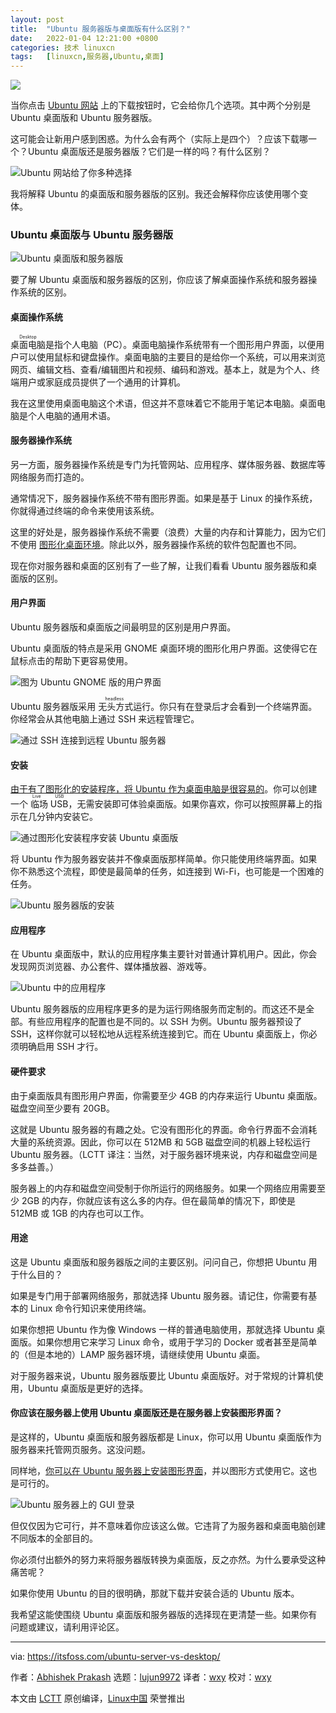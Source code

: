 ```yaml
---
layout: post
title:	"Ubuntu 服务器版与桌面版有什么区别？"
date:	2022-01-04 12:21:00 +0800 
categories:	技术 linuxcn 
tags:	[linuxcn,服务器,Ubuntu,桌面]
---
```



![](/Asserts/Images/album/202201/04/122152zdqkkqqqw6cgcdcq.jpg)


当你点击 [Ubuntu 网站](https://ubuntu.com/) 上的下载按钮时，它会给你几个选项。其中两个分别是 Ubuntu 桌面版和 Ubuntu 服务器版。


这可能会让新用户感到困惑。为什么会有两个（实际上是四个）？应该下载哪一个？Ubuntu 桌面版还是服务器版？它们是一样的吗？有什么区别？


![Ubuntu 网站给了你多种选择](/Asserts/Images/album/202201/04/122247ahsi0hjjfi8s6vi8.jpg)


我将解释 Ubuntu 的桌面版和服务器版的区别。我还会解释你应该使用哪个变体。


### Ubuntu 桌面版与 Ubuntu 服务器版


![Ubuntu 桌面版和服务器版](/Asserts/Images/album/202201/04/122201q8glzjld2wpw9dgg.png)


要了解 Ubuntu 桌面版和服务器版的区别，你应该了解桌面操作系统和服务器操作系统的区别。


#### 桌面操作系统


<ruby> 桌面电脑 <rt>  Desktop </rt></ruby>是指个人电脑（PC）。桌面电脑操作系统带有一个图形用户界面，以便用户可以使用鼠标和键盘操作。桌面电脑的主要目的是给你一个系统，可以用来浏览网页、编辑文档、查看/编辑图片和视频、编码和游戏。基本上，就是为个人、终端用户或家庭成员提供了一个通用的计算机。


我在这里使用桌面电脑这个术语，但这并不意味着它不能用于笔记本电脑。桌面电脑是个人电脑的通用术语。


#### 服务器操作系统


另一方面，服务器操作系统是专门为托管网站、应用程序、媒体服务器、数据库等网络服务而打造的。


通常情况下，服务器操作系统不带有图形界面。如果是基于 Linux 的操作系统，你就得通过终端的命令来使用该系统。


这里的好处是，服务器操作系统不需要（浪费）大量的内存和计算能力，因为它们不使用 [图形化桌面环境](https://itsfoss.com/what-is-desktop-environment/)。除此以外，服务器操作系统的软件包配置也不同。


现在你对服务器和桌面的区别有了一些了解，让我们看看 Ubuntu 服务器版和桌面版的区别。


#### 用户界面


Ubuntu 服务器版和桌面版之间最明显的区别是用户界面。


Ubuntu 桌面版的特点是采用 GNOME 桌面环境的图形化用户界面。这使得它在鼠标点击的帮助下更容易使用。


![图为 Ubuntu GNOME 版的用户界面](/Asserts/Images/album/202201/04/122204pw9t4qhwn2wz4vxv.png)


Ubuntu 服务器版采用<ruby> 无头方式 <rt>  headless </rt></ruby>运行。你只有在登录后才会看到一个终端界面。你经常会从其他电脑上通过 SSH 来远程管理它。


![通过 SSH 连接到远程 Ubuntu 服务器](/Asserts/Images/album/202201/04/122205ororspia6rs5saae.png)


#### 安装


[由于有了图形化的安装程序，将 Ubuntu 作为桌面电脑是很容易的](https://itsfoss.com/install-ubuntu/)。你可以创建一个<ruby> 临场 USB <rt>  Live USB </rt></ruby>，无需安装即可体验桌面版。如果你喜欢，你可以按照屏幕上的指示在几分钟内安装它。


![通过图形化安装程序安装 Ubuntu 桌面版](/Asserts/Images/album/202201/04/122207u83saza5355gcgr5.png)


将 Ubuntu 作为服务器安装并不像桌面版那样简单。你只能使用终端界面。如果你不熟悉这个流程，即使是最简单的任务，如连接到 Wi-Fi，也可能是一个困难的任务。


![Ubuntu 服务器版的安装](/Asserts/Images/album/202201/04/122209fk6f22mn66whnrar.png)


#### 应用程序


在 Ubuntu 桌面版中，默认的应用程序集主要针对普通计算机用户。因此，你会发现网页浏览器、办公套件、媒体播放器、游戏等。


![Ubuntu 中的应用程序](/Asserts/Images/album/202201/04/122209voe4c4fg4yokw9et.jpg)


Ubuntu 服务器版的应用程序更多的是为运行网络服务而定制的。而这还不是全部。有些应用程序的配置也是不同的。以 SSH 为例。Ubuntu 服务器预设了 SSH，这样你就可以轻松地从远程系统连接到它。而在 Ubuntu 桌面版上，你必须明确启用 SSH 才行。


#### 硬件要求


由于桌面版具有图形用户界面，你需要至少 4GB 的内存来运行 Ubuntu 桌面版。磁盘空间至少要有 20GB。


这就是 Ubuntu 服务器的有趣之处。它没有图形化的界面。命令行界面不会消耗大量的系统资源。因此，你可以在 512MB 和 5GB 磁盘空间的机器上轻松运行 Ubuntu 服务器。（LCTT 译注：当然，对于服务器环境来说，内存和磁盘空间是多多益善。）


服务器上的内存和磁盘空间受制于你所运行的网络服务。如果一个网络应用需要至少 2GB 的内存，你就应该有这么多的内存。但在最简单的情况下，即使是 512MB 或 1GB 的内存也可以工作。


#### 用途


这是 Ubuntu 桌面版和服务器版之间的主要区别。问问自己，你想把 Ubuntu 用于什么目的？


如果是专门用于部署网络服务，那就选择 Ubuntu 服务器。请记住，你需要有基本的 Linux 命令行知识来使用终端。


如果你想把 Ubuntu 作为像 Windows 一样的普通电脑使用，那就选择 Ubuntu 桌面版。如果你想用它来学习 Linux 命令，或用于学习的 Docker 或者甚至是简单的（但是本地的）LAMP 服务器环境，请继续使用 Ubuntu 桌面。


对于服务器来说，Ubuntu 服务器版要比 Ubuntu 桌面版好。对于常规的计算机使用，Ubuntu 桌面版是更好的选择。


#### 你应该在服务器上使用 Ubuntu 桌面版还是在服务器上安装图形界面？


是这样的，Ubuntu 桌面版和服务器版都是 Linux，你可以用 Ubuntu 桌面版作为服务器来托管网页服务。这没问题。


同样地，[你可以在 Ubuntu 服务器上安装图形界面](https://itsfoss.com/install-gui-ubuntu-server/)，并以图形方式使用它。这也是可行的。


![Ubuntu 服务器上的 GUI 登录](/Asserts/Images/album/202201/04/122210l7pvpjwqpqw9vqmb.png)


但仅仅因为它可行，并不意味着你应该这么做。它违背了为服务器和桌面电脑创建不同版本的全部目的。


你必须付出额外的努力来将服务器版转换为桌面版，反之亦然。为什么要承受这种痛苦呢？


如果你使用 Ubuntu 的目的很明确，那就下载并安装合适的 Ubuntu 版本。


我希望这能使围绕 Ubuntu 桌面版和服务器版的选择现在更清楚一些。如果你有问题或建议，请利用评论区。




---


via: <https://itsfoss.com/ubuntu-server-vs-desktop/>


作者：[Abhishek Prakash](https://itsfoss.com/author/abhishek/) 选题：[lujun9972](https://github.com/lujun9972) 译者：[wxy](https://github.com/wxy) 校对：[wxy](https://github.com/wxy)


本文由 [LCTT](https://github.com/LCTT/TranslateProject) 原创编译，[Linux中国](https://linux.cn/) 荣誉推出
